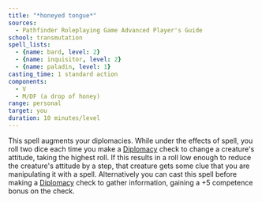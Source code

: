 ```yaml
---
title: "*honeyed tongue*"
sources:
  - Pathfinder Roleplaying Game Advanced Player's Guide
school: transmutation
spell_lists:
  - {name: bard, level: 2}
  - {name: inquisitor, level: 2}
  - {name: paladin, level: 1}
casting_time: 1 standard action
components:
  - V
  - M/DF (a drop of honey)
range: personal
target: you
duration: 10 minutes/level
---
```


This spell augments your diplomacies. While under the effects of spell, you roll two dice each time you make a [Diplomacy](/skills/diplomacy/) check to change a creature's attitude, taking the highest roll. If this results in a roll low enough to reduce the creature's attitude by a step, that creature gets some clue that you are manipulating it with a spell. Alternatively you can cast this spell before making a [Diplomacy](/skills/diplomacy/) check to gather information, gaining a +5 competence bonus on the check.


